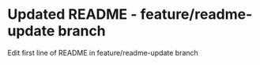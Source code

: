 # Updated README - feature/readme-update branch


Edit first line of README in feature/readme-update branch
